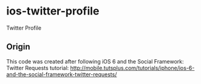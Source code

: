 ios-twitter-profile
===================

Twitter Profile

Origin
------

This code was created after following iOS 6 and the Social Framework: Twitter Requests tutorial:
http://mobile.tutsplus.com/tutorials/iphone/ios-6-and-the-social-framework-twitter-requests/
